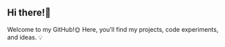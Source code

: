 ## Hi there!🌻 
Welcome to my GitHub!🌞 Here, you’ll find my projects, code experiments, and ideas. 💡
